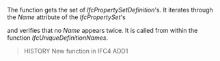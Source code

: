 The function gets the set of _IfcPropertySetDefinition_'s. It iterates through the _Name_ attribute of the _IfcPropertySet_'s

<!-- end of short definition -->

and verifies that no _Name_ appears twice. It is called from within the function _IfcUniqueDefinitionNames_.
> HISTORY New function in IFC4 ADD1
